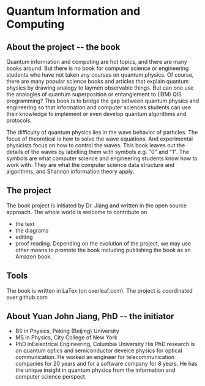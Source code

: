 # Quantum Information and Computing #

## About the project -- the book ##
Quantum information and computing are hot topics, and there are many books around. But there is no book for computer science or engineering students who have not taken any courses on quantum physics. Of course, there are many popular science books and articles that explain quantum physics by drawing analogy to laymen observable things. But can one use the analogies of quantum superposition or entanglement to (IBM) QIS programming? This book is to bridge the gap between quantum physics and engineering so that information and computer sciences students can use their knowledge to implement or even develop quantum algorithms and protocols.

The difficulty of quantum physics lies in the wave behavior of particles. The focus of theoretical is how to solve the wave equations. And experimental physicists focus on how to control the waves. This book leaves out the details of the waves by labelling them with symbols e.g. "0" and "1". The symbols are what computer science and engineering students know how to work with. They are what the computer science data structure and algorithms, and Shannon information theory apply.

## The project ##
The book project is initiated by Dr. Jiang and written in the open source approach. The whole world is welcome to contribute on
- the text
- the diagrams
- editing
- proof reading.
Depending on the evolution of the project, we may use other means to promote the book including publishing the book as an Amazon book.

## Tools ##
The book is written in LaTex (on overleaf.com). The project is coordinated over github.com

## About Yuan John Jiang, PhD -- the initiator ##
- BS in Physics, Peking (Beijing) University
- MS in Physics, City College of New York
- PhD inEelectrical Engineering, Columbia University
His PhD research is on quantum optics and semiconductor deveice physics for optical communication. He worked an engineer for 
telecommunication companies for 20 years and for a software company for 8 years. He has the unique insight in quantum physics
from the information and computer science perspect.
